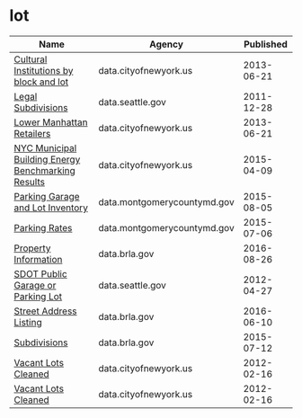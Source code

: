 # lot

Name | Agency | Published
---- | ---- | ---------
[Cultural Institutions by block and lot](../socrata/733r-da8r.md) | data.cityofnewyork.us | 2013-06-21
[Legal Subdivisions](../socrata/a4nk-hb9h.md) | data.seattle.gov | 2011-12-28
[Lower Manhattan Retailers](../socrata/cw88-qpsr.md) | data.cityofnewyork.us | 2013-06-21
[NYC Municipal Building Energy Benchmarking Results](../socrata/vvj6-d5qx.md) | data.cityofnewyork.us | 2015-04-09
[Parking Garage and Lot Inventory](../socrata/rd7s-ntxu.md) | data.montgomerycountymd.gov | 2015-08-05
[Parking Rates](../socrata/dh8t-aq6g.md) | data.montgomerycountymd.gov | 2015-07-06
[Property Information](../socrata/re5c-hrw9.md) | data.brla.gov | 2016-08-26
[SDOT Public Garage or Parking Lot](../socrata/3neb-8edu.md) | data.seattle.gov | 2012-04-27
[Street Address Listing](../socrata/6fyg-p3r9.md) | data.brla.gov | 2016-06-10
[Subdivisions](../socrata/px43-apna.md) | data.brla.gov | 2015-07-12
[Vacant Lots Cleaned](../socrata/u6gg-xejf.md) | data.cityofnewyork.us | 2012-02-16
[Vacant Lots Cleaned](../socrata/u6gg-xejf.md) | data.cityofnewyork.us | 2012-02-16


